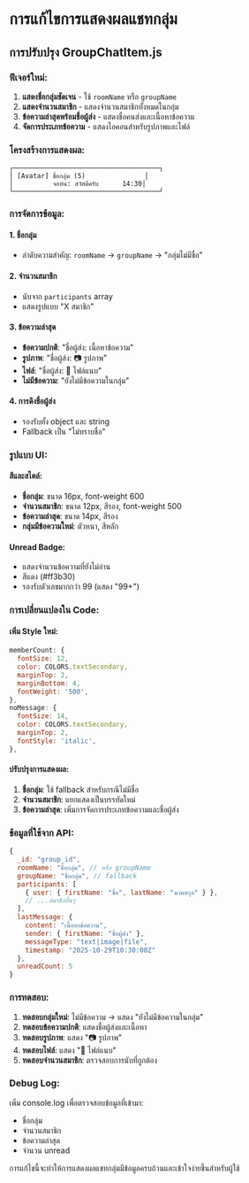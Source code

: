 # การแก้ไขการแสดงผลแชทกลุ่ม

## การปรับปรุง GroupChatItem.js

### ฟีเจอร์ใหม่:
1. **แสดงชื่อกลุ่มชัดเจน** - ใช้ `roomName` หรือ `groupName`
2. **แสดงจำนวนสมาชิก** - แสดงจำนวนสมาชิกทั้งหมดในกลุ่ม
3. **ข้อความล่าสุดพร้อมชื่อผู้ส่ง** - แสดงชื่อคนส่งและเนื้อหาข้อความ
4. **จัดการประเภทข้อความ** - แสดงไอคอนสำหรับรูปภาพและไฟล์

### โครงสร้างการแสดงผล:

```
┌─────────────────────────────────────┐
│ [Avatar] ชื่อกลุ่ม (5)               │
│          จอห์น: สวัสดีครับ      14:30│
└─────────────────────────────────────┘
```

### การจัดการข้อมูล:

#### 1. ชื่อกลุ่ม
- ลำดับความสำคัญ: `roomName` → `groupName` → "กลุ่มไม่มีชื่อ"

#### 2. จำนวนสมาชิก
- นับจาก `participants` array
- แสดงรูปแบบ "X สมาชิก"

#### 3. ข้อความล่าสุด
- **ข้อความปกติ**: "ชื่อผู้ส่ง: เนื้อหาข้อความ"
- **รูปภาพ**: "ชื่อผู้ส่ง: 📷 รูปภาพ"
- **ไฟล์**: "ชื่อผู้ส่ง: 📎 ไฟล์แนบ"
- **ไม่มีข้อความ**: "ยังไม่มีข้อความในกลุ่ม"

#### 4. การดึงชื่อผู้ส่ง
- รองรับทั้ง object และ string
- Fallback เป็น "ไม่ทราบชื่อ"

### รูปแบบ UI:

#### สีและสไตล์:
- **ชื่อกลุ่ม**: ขนาด 16px, font-weight 600
- **จำนวนสมาชิก**: ขนาด 12px, สีรอง, font-weight 500
- **ข้อความล่าสุด**: ขนาด 14px, สีรอง
- **กลุ่มมีข้อความใหม่**: ตัวหนา, สีหลัก

#### Unread Badge:
- แสดงจำนวนข้อความที่ยังไม่อ่าน
- สีแดง (#ff3b30)
- รองรับตัวเลขมากกว่า 99 (แสดง "99+")

### การเปลี่ยนแปลงใน Code:

#### เพิ่ม Style ใหม่:
```javascript
memberCount: {
  fontSize: 12,
  color: COLORS.textSecondary,
  marginTop: 2,
  marginBottom: 4,
  fontWeight: '500',
},
noMessage: {
  fontSize: 14,
  color: COLORS.textSecondary,
  marginTop: 2,
  fontStyle: 'italic',
},
```

#### ปรับปรุงการแสดงผล:
1. **ชื่อกลุ่ม**: ใช้ fallback สำหรับกรณีไม่มีชื่อ
2. **จำนวนสมาชิก**: แยกแสดงเป็นบรรทัดใหม่
3. **ข้อความล่าสุด**: เพิ่มการจัดการประเภทข้อความและชื่อผู้ส่ง

### ข้อมูลที่ใช้จาก API:

```javascript
{
  _id: "group_id",
  roomName: "ชื่อกลุ่ม", // หรือ groupName
  groupName: "ชื่อกลุ่ม", // fallback
  participants: [
    { user: { firstName: "ชื่อ", lastName: "นามสกุล" } },
    // ...สมาชิกอื่นๆ
  ],
  lastMessage: {
    content: "เนื้อหาข้อความ",
    sender: { firstName: "ชื่อผู้ส่ง" },
    messageType: "text|image|file",
    timestamp: "2025-10-29T10:30:00Z"
  },
  unreadCount: 5
}
```

### การทดสอบ:

1. **ทดสอบกลุ่มใหม่**: ไม่มีข้อความ → แสดง "ยังไม่มีข้อความในกลุ่ม"
2. **ทดสอบข้อความปกติ**: แสดงชื่อผู้ส่งและเนื้อหา
3. **ทดสอบรูปภาพ**: แสดง "📷 รูปภาพ"
4. **ทดสอบไฟล์**: แสดง "📎 ไฟล์แนบ"
5. **ทดสอบจำนวนสมาชิก**: ตรวจสอบการนับที่ถูกต้อง

### Debug Log:
เพิ่ม console.log เพื่อตรวจสอบข้อมูลที่เข้ามา:
- ชื่อกลุ่ม
- จำนวนสมาชิก  
- ข้อความล่าสุด
- จำนวน unread

การแก้ไขนี้จะทำให้การแสดงผลแชทกลุ่มมีข้อมูลครบถ้วนและเข้าใจง่ายขึ้นสำหรับผู้ใช้